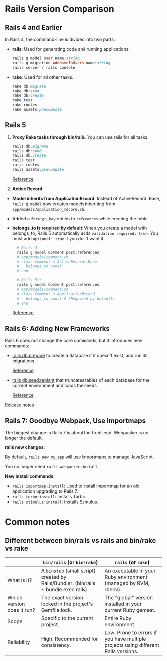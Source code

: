 # Rails Version Comparison

## Rails 4 and Earlier

In Rails 4, the command-line is divided into two parts:

- **rails**: Used for generating code and running applications.

  ```ruby
  rails g model User name:string
  rails g migration AddNameToUsers name:string
  rails server / rails console
  ```

- **rake**: Used for all other tasks.

  ```ruby
  rake db:migrate
  rake db:seed
  rake db:create
  rake test
  rake routes
  rake assets:precompile
  ```

## Rails 5

1. **Proxy Rake tasks through bin/rails**. You can use rails for all tasks.

   ```ruby
   rails db:migrate
   rails db:seed
   rails db:create
   rails test
   rails routes
   rails assets:precompile
   ```

   [Reference](https://guides.rubyonrails.org/5_0_release_notes.html#railties-notable-changes)

2. **Active Record**

- **Model inherits from ApplicationRecord**: Instead of ActiveRecord::Base, `rails g model` now creates models inheriting from `app/models/application_record.rb`.

- Added a `foreign_key` option to `references` while creating the table.

- **belongs_to is required by default**: When you create a model with belongs_to, Rails 5 automatically adds `validation required: true`. You must add `optional: true` if you don't want it.

  ```bash
    # Rails 4:
    rails g model Comment post:references
    # app/models/comment.rb
    # class Comment < ActiveRecord::Base
    #   belongs_to :post
    # end

    # Rails 5+:
    rails g model Comment post:references
    # app/models/comment.rb
    # class Comment < ApplicationRecord
    #   belongs_to :post # (Required by default)
    # end
  ```

  [Reference](https://guides.rubyonrails.org/5_0_release_notes.html#active-record-notable-changes)

## Rails 6: Adding New Frameworks

Rails 6 does not change the core commands, but it introduces new commands:

- [rails db:prepare](https://guides.rubyonrails.org/active_record_migrations.html#preparing-the-database) to create a database if it doesn't exist, and run its migrations

  [Reference](https://blog.saeloun.com/2019/04/11/rails-6-rails-db-prepare)

- [rails db:seed:replant](https://guides.rubyonrails.org/active_record_migrations.html#preparing-the-database) that truncates tables of each database for the current environment and loads the seeds

  [Reference](https://blog.saeloun.com/2019/09/30/rails-6-adds-db-seed-replant-task-and-db-truncate-all)

[Release notes](https://guides.rubyonrails.org/6_0_release_notes.html#active-record-notable-changes)

## Rails 7: Goodbye Webpack, Use Importmaps

The biggest change in Rails 7 is about the front-end. Webpacker is no longer the default.

**rails new changes**:

By default, `rails new my_app` will use Importmaps to manage JavaScript.

You no longer need `rails webpacker:install`.

**New install commands**:

- `rails importmap:install`: Used to install importmap for an old application upgrading to Rails 7.
- `rails turbo:install`: Installs Turbo.
- `rails stimulus:install`: Installs Stimulus.

# Common notes

## Different between bin/rails vs rails and bin/rake vs rake

|                            | `bin/rails` (or `bin/rake`)                                                          | `rails` (or `rake`)                                                                |
| -------------------------- | ------------------------------------------------------------------------------------ | ---------------------------------------------------------------------------------- |
| What is it?                | A `binstub` (small script) created by Rails/Bundler. (bin/rails ~ bundle exec rails) | An executable in your Ruby environment (managed by RVM, rbenv).                    |
| Which version does it run? | The exact version locked in the project's Gemfile.lock.                              | The "global" version installed in your current Ruby gemset.                        |
| Scope                      | Specific to the current project.                                                     | Entire Ruby environment.                                                           |
| Reliability                | High. Recommended for consistency.                                                   | Low. Prone to errors if you have multiple projects using different Rails versions. |
